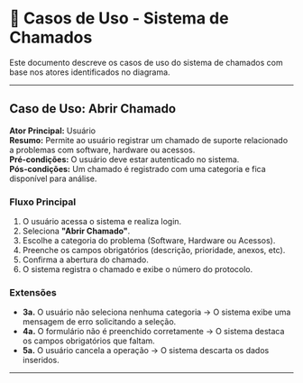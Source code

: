 # 📘 Casos de Uso - Sistema de Chamados

Este documento descreve os casos de uso do sistema de chamados com base nos atores identificados no diagrama.

---

## Caso de Uso: Abrir Chamado
**Ator Principal:** Usuário  
**Resumo:** Permite ao usuário registrar um chamado de suporte relacionado a problemas com software, hardware ou acessos.  
**Pré-condições:** O usuário deve estar autenticado no sistema.  
**Pós-condições:** Um chamado é registrado com uma categoria e fica disponível para análise.  

### Fluxo Principal
1. O usuário acessa o sistema e realiza login.
2. Seleciona **"Abrir Chamado"**.
3. Escolhe a categoria do problema (Software, Hardware ou Acessos).
4. Preenche os campos obrigatórios (descrição, prioridade, anexos, etc).
5. Confirma a abertura do chamado.
6. O sistema registra o chamado e exibe o número do protocolo.

### Extensões
- **3a.** O usuário não seleciona nenhuma categoria → O sistema exibe uma mensagem de erro solicitando a seleção.
- **4a.** O formulário não é preenchido corretamente → O sistema destaca os campos obrigatórios que faltam.
- **5a.** O usuário cancela a operação → O sistema descarta os dados inseridos.

---
